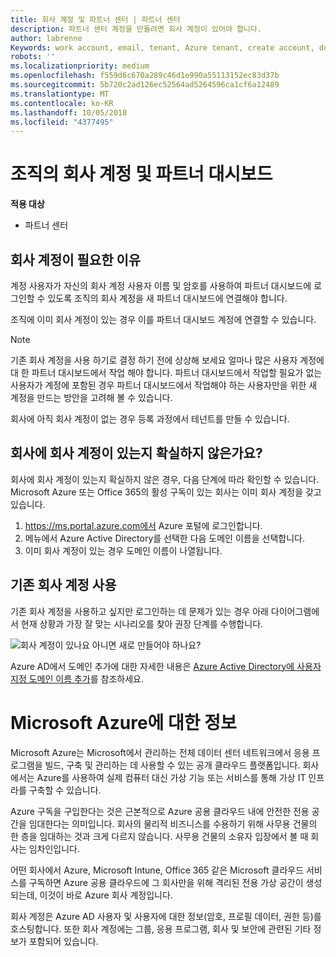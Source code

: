 ```yaml
---
title: 회사 계정 및 파트너 센터 | 파트너 센터
description: 파트너 센터 계정을 만들려면 회사 계정이 있어야 합니다.
author: labrenne
Keywords: work account, email, tenant, Azure tenant, create account, domain name
robots: ''
ms.localizationpriority: medium
ms.openlocfilehash: f559d6c670a289c46d1e990a55113152ec83d37b
ms.sourcegitcommit: 5b720c2ad126ec52564ad5264596ca1cf6a12489
ms.translationtype: MT
ms.contentlocale: ko-KR
ms.lasthandoff: 10/05/2018
ms.locfileid: "4377495"
---
```

# <a name="your-company-work-account-and-the-partner-dashboard"></a>조직의 회사 계정 및 파트너 대시보드  

**적용 대상**

-  파트너 센터

## <a name="why-you-need-a-work-account"></a>회사 계정이 필요한 이유

계정 사용자가 자신의 회사 계정 사용자 이름 및 암호를 사용하여 파트너 대시보드에 로그인할 수 있도록 조직의 회사 계정을 새 파트너 대시보드에 연결해야 합니다.

조직에 이미 회사 계정이 있는 경우 이를 파트너 대시보드 계정에 연결할 수 있습니다. 

> [!NOTE]  
>  기존 회사 계정을 사용 하기로 결정 하기 전에 상상해 보세요 얼마나 많은 사용자 계정에 대 한 파트너 대시보드에서 작업 해야 합니다. 파트너 대시보드에서 작업할 필요가 없는 사용자가 계정에 포함된 경우 파트너 대시보드에서 작업해야 하는 사용자만을 위한 새 계정을 만드는 방안을 고려해 볼 수 있습니다.

회사에 아직 회사 계정이 없는 경우 등록 과정에서 테넌트를 만들 수 있습니다. 

## <a name="not-sure-if-your-company-already-has-a-work-account"></a>회사에 회사 계정이 있는지 확실하지 않은가요?

회사에 회사 계정이 있는지 확실하지 않은 경우, 다음 단계에 따라 확인할 수 있습니다. Microsoft Azure 또는 Office 365의 활성 구독이 있는 회사는 이미 회사 계정을 갖고 있습니다.
1.  https://ms.portal.azure.com에서 Azure 포털에 로그인합니다.
2.  메뉴에서 Azure Active Directory를 선택한 다음 도메인 이름을 선택합니다.
3.  이미 회사 계정이 있는 경우 도메인 이름이 나열됩니다.

## <a name="using-an-existing-work-account"></a>기존 회사 계정 사용

기존 회사 계정을 사용하고 싶지만 로그인하는 데 문제가 있는 경우 아래 다이어그램에서 현재 상황과 가장 잘 맞는 시나리오를 찾아 권장 단계를 수행합니다. 

![회사 계정이 있나요 아니면 새로 만들어야 하나요?](images/onboardingAADFlow.png)

Azure AD에서 도메인 추가에 대한 자세한 내용은 [Azure Active Directory에 사용자 지정 도메인 이름 추가](https://docs.microsoft.com/azure/active-directory/active-directory-add-domain)를 참조하세요.

# <a name="about-microsoft-azure"></a>Microsoft Azure에 대한 정보

Microsoft Azure는 Microsoft에서 관리하는 전체 데이터 센터 네트워크에서 응용 프로그램을 빌드, 구축 및 관리하는 데 사용할 수 있는 공개 클라우드 플랫폼입니다. 회사에서는 Azure를 사용하여 실제 컴퓨터 대신 가상 기능 또는 서비스를 통해 가상 IT 인프라를 구축할 수 있습니다. 

Azure 구독을 구입한다는 것은 근본적으로 Azure 공용 클라우드 내에 안전한 전용 공간을 임대한다는 의미입니다. 회사의 물리적 비즈니스를 수용하기 위해 사무용 건물의 한 층을 임대하는 것과 크게 다르지 않습니다. 사무용 건물의 소유자 입장에서 볼 때 회사는 임차인입니다. 

어떤 회사에서 Azure, Microsoft Intune, Office 365 같은 Microsoft 클라우드 서비스를 구독하면 Azure 공용 클라우드에 그 회사만을 위해 격리된 전용 가상 공간이 생성되는데, 이것이 바로 Azure 회사 계정입니다. 

회사 계정은 Azure AD 사용자 및 사용자에 대한 정보(암호, 프로필 데이터, 권한 등)를 호스팅합니다. 또한 회사 계정에는 그룹, 응용 프로그램, 회사 및 보안에 관련된 기타 정보가 포함되어 있습니다. 

